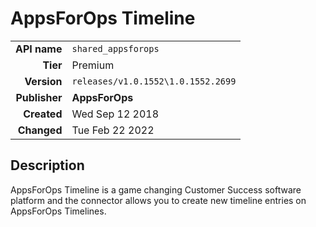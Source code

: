 # AppsForOps Timeline
| | |
|-:|-|
|**API name**|`shared_appsforops`|
|**Tier**|Premium|
|**Version**|`releases/v1.0.1552\1.0.1552.2699`|
|**Publisher**|**AppsForOps**|
|**Created**|Wed Sep 12 2018|
|**Changed**|Tue Feb 22 2022|

## Description
AppsForOps Timeline is a game changing Customer Success software platform and the connector allows you to create new timeline entries on AppsForOps Timelines.
